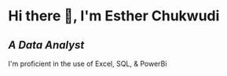 # Hi there 👋, I'm Esther Chukwudi
## *A Data Analyst*

I'm proficient in the use of Excel, SQL, & PowerBi

<!--
**Esther-Chukwudi/Esther-Chukwudi** is a ✨ _special_ ✨ repository because its `README.md` (this file) appears on your GitHub profile.

Here are some ideas to get you started:

- 🔭 I’m currently working on ...
- 🌱 I’m currently learning ...
- 👯 I’m looking to collaborate on ...
- 🤔 I’m looking for help with ...
- 💬 Ask me about ...
- 📫 How to reach me: ...
- 😄 Pronouns: ...
- ⚡ Fun fact: ...
-->
